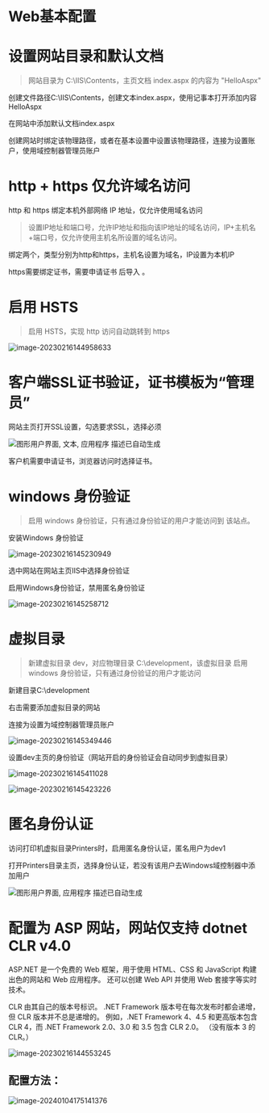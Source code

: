 # Web基本配置



# 设置网站目录和默认文档

>   网站目录为 C:\IIS\Contents，主页文档 index.aspx 的内容为 "HelloAspx"

创建文件路径C:\IIS\Contents，创建文本index.aspx，使用记事本打开添加内容HelloAspx

在网站中添加默认文档index.aspx

创建网站时绑定该物理路径，或者在基本设置中设置该物理路径，连接为设置账户，使用域控制器管理员账户

# http + https 仅允许域名访问

http 和 https 绑定本机外部网络 IP 地址，仅允许使用域名访问

>   设置IP地址和端口号，允许IP地址和指向该IP地址的域名访问，IP+主机名+端口号，仅允许使用主机名所设置的域名访问。

绑定两个，类型分别为http和https，主机名设置为域名，IP设置为本机IP

https需要绑定证书，需要申请证书 后导入 。



# 启用 HSTS

>   启用 HSTS，实现 http 访问自动跳转到 https

![image-20230216144958633](images/Web.assets/image-20230216144958633.png)

# 客户端SSL证书验证，证书模板为“管理员”

网站主页打开SSL设置，勾选要求SSL，选择必须

![图形用户界面, 文本, 应用程序  描述已自动生成](images/Web.assets/clip_image009.png)

客户机需要申请证书，浏览器访问时选择证书。

#  windows 身份验证

>   启用 windows 身份验证，只有通过身份验证的用户才能访问到 该站点。

安装Windows 身份验证

![image-20230216145230949](images/Web.assets/image-20230216145230949.png)

选中网站在网站主页IIS中选择身份验证

启用Windows身份验证，禁用匿名身份验证

![image-20230216145258712](images/Web.assets/image-20230216145258712.png)

# 虚拟目录

>   新建虚拟目录 dev，对应物理目录 C:\development，该虚拟目录 启用 windows 身份验证，只有通过身份验证的用户才能访问

新建目录C:\development

右击需要添加虚拟目录的网站

连接为设置为域控制器管理员账户

![image-20230216145349446](images/Web.assets/image-20230216145349446.png)

设置dev主页的身份验证（网站开启的身份验证会自动同步到虚拟目录）

![image-20230216145411028](images/Web.assets/image-20230216145411028.png)

![image-20230216145423226](images/Web.assets/image-20230216145423226.png)

# 匿名身份认证

访问打印机虚拟目录Printers时，启用匿名身份认证，匿名用户为dev1

打开Printers目录主页，选择身份认证，若没有该用户去Windows域控制器中添加用户

 

![图形用户界面, 应用程序  描述已自动生成](images/Web.assets/clip_image008.jpg)

 



# 配置为 ASP 网站，网站仅支持 dotnet CLR v4.0

ASP.NET 是一个免费的 Web 框架，用于使用 HTML、CSS 和 JavaScript 构建出色的网站和 Web 应用程序。 还可以创建 Web API 并使用 Web 套接字等实时技术。

 

CLR 由其自己的版本号标识。 .NET Framework 版本号在每次发布时都会递增，但 CLR 版本并不总是递增的。 例如，.NET Framework 4、4.5 和更高版本包含 CLR 4，而 .NET Framework 2.0、3.0 和 3.5 包含 CLR 2.0。 （没有版本 3 的 CLR。）

![image-20230216144553245](images/Web.assets/image-20230216144553245.png)

## 配置方法：

![image-20240104175141376](images/Web.assets/image-20240104175141376.png)